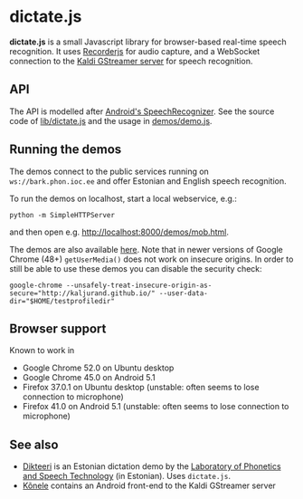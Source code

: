 dictate.js
==========

__dictate.js__ is a small Javascript library for browser-based real-time speech recognition.
It uses [Recorderjs](https://github.com/mattdiamond/Recorderjs) for audio capture,
and a WebSocket connection to the
[Kaldi GStreamer server](https://github.com/alumae/kaldi-gstreamer-server) for speech recognition.

API
---

The API is modelled after [Android's SpeechRecognizer](http://developer.android.com/reference/android/speech/SpeechRecognizer.html).
See the source code of [lib/dictate.js](lib/dictate.js) and
the usage in [demos/demo.js](demos/demo.js).

Running the demos
-----------------

The demos connect to the public services running on `ws://bark.phon.ioc.ee`
and offer Estonian and English speech recognition.

To run the demos on localhost, start a local webservice, e.g.:

	python -m SimpleHTTPServer

and then open e.g. <http://localhost:8000/demos/mob.html>.

The demos are also available [here](http://kaljurand.github.io/dictate.js/).
Note that in newer versions of Google Chrome (48+) `getUserMedia()` does not work on
insecure origins. In order to still be able to use these demos you can disable the security check:

    google-chrome --unsafely-treat-insecure-origin-as-secure="http://kaljurand.github.io/" --user-data-dir="$HOME/testprofiledir"


Browser support
---------------

Known to work in
  - Google Chrome 52.0 on Ubuntu desktop
  - Google Chrome 45.0 on Android 5.1
  - Firefox 37.0.1 on Ubuntu desktop (unstable: often seems to lose connection to microphone)
  - Firefox 41.0 on Android 5.1 (unstable: often seems to lose connection to microphone)

See also
--------

- [Dikteeri](https://bark.phon.ioc.ee/dikteeri/) is an Estonian dictation demo by the [Laboratory of Phonetics and Speech Technology](https://phon.ioc.ee/dokuwiki/doku.php?id=start.en) (in Estonian). Uses `dictate.js`.
- [Kõnele](https://github.com/Kaljurand/K6nele) contains an Android front-end to the Kaldi GStreamer server
